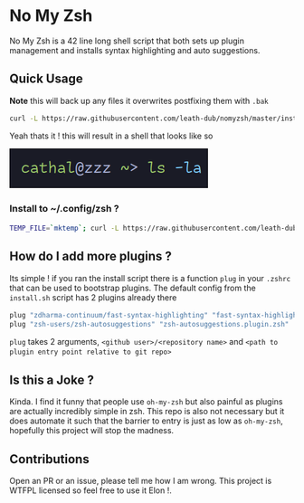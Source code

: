 # No My Zsh
No My Zsh is a 42 line long shell script that both sets up plugin management and installs
syntax highlighting and auto suggestions.

## Quick Usage
**Note** this will back up any files it overwrites postfixing them with `.bak`
```sh
curl -L https://raw.githubusercontent.com/leath-dub/nomyzsh/master/install.sh | sh
```
Yeah thats it ! this will result in a shell that looks like so

![default config](examples/default.png)

### Install to ~/.config/zsh ?
```sh
TEMP_FILE=`mktemp`; curl -L https://raw.githubusercontent.com/leath-dub/nomyzsh/master/install.sh > $TEMP_FILE && sh $TEMP_FILE --xdg
```

## How do I add more plugins ?
Its simple ! if you ran the install script there is a function `plug` in your `.zshrc` that
can be used to bootstrap plugins. The default config from the `install.sh` script has 2
plugins already there
```sh
plug "zdharma-continuum/fast-syntax-highlighting" "fast-syntax-highlighting.plugin.zsh"
plug "zsh-users/zsh-autosuggestions" "zsh-autosuggestions.plugin.zsh"
```
`plug` takes 2 arguments, `<github user>/<repository name>` and `<path to plugin entry point relative to git repo>`

## Is this a Joke ?
Kinda. I find it funny that people use `oh-my-zsh` but also painful as plugins are actually incredibly simple
in zsh. This repo is also not necessary but it does automate it such that the barrier to entry is just
as low as `oh-my-zsh`, hopefully this project will stop the madness.

## Contributions
Open an PR or an issue, please tell me how I am wrong. This project is WTFPL licensed so feel free to
use it Elon !.
